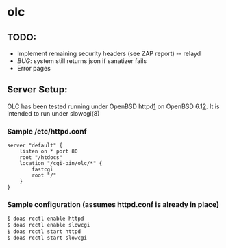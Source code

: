 # olc

## TODO:
* Implement remaining security headers (see ZAP report) -- relayd
* _BUG_: system still returns json if sanatizer fails
* Error pages

## Server Setup:
OLC has been tested running under OpenBSD httpd[1] on OpenBSD 6.1[2]. It is intended to run under slowcgi(8)

### Sample /etc/httpd.conf
```
server "default" {
	listen on * port 80
	root "/htdocs"
	location "/cgi-bin/olc/*" {
		fastcgi
		root "/"
	}
}
```

### Sample configuration (assumes httpd.conf is already in place)
```bash
$ doas rcctl enable httpd
$ doas rcctl enable slowcgi
$ doas rcctl start httpd
$ doas rcctl start slowcgi
```

[1]: https://bsd.plumbing/
[2]: https://www.openbsd.org/
